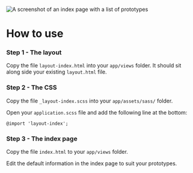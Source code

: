 ![A screenshot of an index page with a list of prototypes](https://raw.githubusercontent.com/dwpdigitaltech/code-examples/master/prototype-index-page/screenshot.png)

# How to use

### Step 1 - The layout
Copy the file `layout-index.html` into your `app/views` folder. It should sit along side your existing `layout.html` file.

### Step 2 - The CSS
Copy the file `_layout-index.scss` into your `app/assets/sass/` folder.

Open your `application.scss` file and add the following line at the bottom:

```@import 'layout-index';```

### Step 3 - The index page
Copy the file `index.html` to your `app/views` folder.

Edit the default information in the index page to suit your prototypes.
